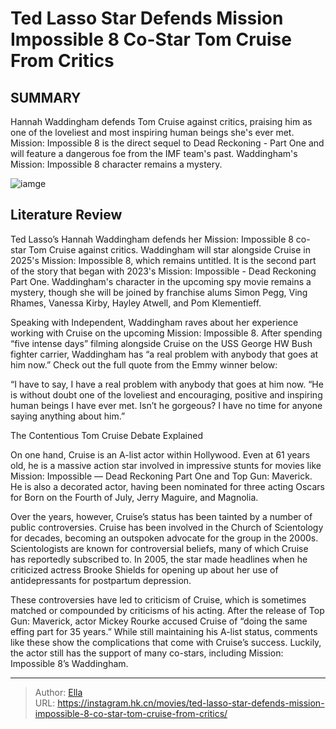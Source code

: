 # Ted Lasso Star Defends Mission Impossible 8 Co-Star Tom Cruise From Critics


## SUMMARY 



  Hannah Waddingham defends Tom Cruise against critics, praising him as one of the loveliest and most inspiring human beings she&#39;s ever met.   Mission: Impossible 8 is the direct sequel to Dead Reckoning - Part One and will feature a dangerous foe from the IMF team&#39;s past.   Waddingham&#39;s Mission: Impossible 8 character remains a mystery.  

![iamge](https://static1.srcdn.com/wordpress/wp-content/uploads/2023/10/screen-shot-2023-10-23-at-6-07-39-pm.jpg)

## Literature Review



Ted Lasso’s Hannah Waddingham defends her Mission: Impossible 8 co-star Tom Cruise against critics. Waddingham will star alongside Cruise in 2025&#39;s Mission: Impossible 8, which remains untitled. It is the second part of the story that began with 2023&#39;s Mission: Impossible - Dead Reckoning Part One. Waddingham&#39;s character in the upcoming spy movie remains a mystery, though she will be joined by franchise alums Simon Pegg, Ving Rhames, Vanessa Kirby, Hayley Atwell, and Pom Klementieff. 




Speaking with Independent, Waddingham raves about her experience working with Cruise on the upcoming Mission: Impossible 8. After spending “five intense days” filming alongside Cruise on the USS George HW Bush fighter carrier, Waddingham has “a real problem with anybody that goes at him now.” Check out the full quote from the Emmy winner below: 


“I have to say, I have a real problem with anybody that goes at him now.
“He is without doubt one of the loveliest and encouraging, positive and inspiring human beings I have ever met. Isn’t he gorgeous? I have no time for anyone saying anything about him.”



 The Contentious Tom Cruise Debate Explained 
          

On one hand, Cruise is an A-list actor within Hollywood. Even at 61 years old, he is a massive action star involved in impressive stunts for movies like Mission: Impossible — Dead Reckoning Part One and Top Gun: Maverick. He is also a decorated actor, having been nominated for three acting Oscars for Born on the Fourth of July, Jerry Maguire, and Magnolia.




Over the years, however, Cruise’s status has been tainted by a number of public controversies. Cruise has been involved in the Church of Scientology for decades, becoming an outspoken advocate for the group in the 2000s. Scientologists are known for controversial beliefs, many of which Cruise has reportedly subscribed to. In 2005, the star made headlines when he criticized actress Brooke Shields for opening up about her use of antidepressants for postpartum depression. 

These controversies have led to criticism of Cruise, which is sometimes matched or compounded by criticisms of his acting. After the release of Top Gun: Maverick, actor Mickey Rourke accused Cruise of “doing the same effing part for 35 years.” While still maintaining his A-list status, comments like these show the complications that come with Cruise’s success. Luckily, the actor still has the support of many co-stars, including Mission: Impossible 8’s Waddingham.



---

> Author: [Ella](https://instagram.hk.cn/)  
> URL: https://instagram.hk.cn/movies/ted-lasso-star-defends-mission-impossible-8-co-star-tom-cruise-from-critics/  


